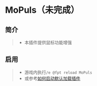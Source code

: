 MoPuls（未完成）
===

简介
--
> * 本插件提供鼠标功能增强

启用
--
> * 游戏内执行`/e @fpt reload MoPuls`
> * 或参考[如何启动默认加载插件](../../readme.md#%E5%B8%B8%E8%A7%81%E9%97%AE%E9%A2%98)

